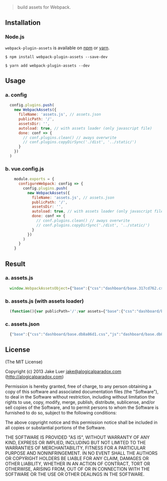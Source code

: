 

> build assets for Webpack.

## Installation

### Node.js

`webpack-plugin-assets` is available on [npm](http://npmjs.org) or [yarn](https://yarnpkg.com).

    $ npm install webpack-plugin-assets --save-dev

    $ yarn add webpack-plugin-assets --dev

## Usage

### a. config

```js
  config.plugins.push(
    new WebpackAssets({
      fileName: 'assets.js', // assets.json
      publicPath: '/',
      assetsDir: '',
      autoload: true, // with assets loader (only javascript file)
      done: conf => {
        // conf.plugins.clean() // aways overwrite
        // conf.plugins.copyDirSync('./dist', '../static/')
      }
    })
  )
```

### b. vue.config.js

```js
    module.exports = {
      configureWebpack: config => {
        config.plugins.push(
          new WebpackAssets({
            fileName: 'assets.js', // assets.json
            publicPath: '/',
            assetsDir: '',
            autoload: true, // with assets loader (only javascript file)
            done: conf => {
              // conf.plugins.clean() // aways overwrite
              // conf.plugins.copyDirSync('./dist', '../static/')
            }
          })
        )
      }
    }
```


## Result

### a. assets.js

```js
  window.WebpackAssetsObject={"base":{"css":"dashboard/base.317cd762.css","js":"dashboard/base.317cd762.js"}};
```

### b. assets.js (with assets loader)

```js
  (function(){var publicPath='/';var assets={"base":{"css":"dashboard/base.97d75ffe.css","js":"dashboard/base.97d75ffe.js"}};(function(assets){function loadResource(url, basePath, element, type){basePath = basePath || '';if (url) {this.url = url;if(url.indexOf('?') > 1){url = url.split('?')[0];}if(!type){type = url.endsWith('.js') ? 'script' : (url.endsWith('.css') ? 'link' : '');}element = document.createElement(type);if(type=='script'){element.charset = 'utf-8';element.src = basePath + this.url;}if(type=='link'){element.type = 'text/css';element.rel = 'stylesheet';element.href = basePath + this.url;}document.head.appendChild(element);}}Object.keys(assets).forEach(function(key){loadResource(assets[key].css, publicPath);loadResource(assets[key].js, publicPath);});})(assets);window.WebpackAssetsObject=assets;})();
```

### c. assets.json

```js
  {"base":{"css":"dashboard/base.db8a86d1.css","js":"dashboard/base.db8a86d1.js"}}
```




## License

(The MIT License)

Copyright (c) 2013 Jake Luer <jake@alogicalparadox.com> (http://alogicalparadox.com)

Permission is hereby granted, free of charge, to any person obtaining a copy
of this software and associated documentation files (the "Software"), to deal
in the Software without restriction, including without limitation the rights
to use, copy, modify, merge, publish, distribute, sublicense, and/or sell
copies of the Software, and to permit persons to whom the Software is
furnished to do so, subject to the following conditions:

The above copyright notice and this permission notice shall be included in
all copies or substantial portions of the Software.

THE SOFTWARE IS PROVIDED "AS IS", WITHOUT WARRANTY OF ANY KIND, EXPRESS OR
IMPLIED, INCLUDING BUT NOT LIMITED TO THE WARRANTIES OF MERCHANTABILITY,
FITNESS FOR A PARTICULAR PURPOSE AND NONINFRINGEMENT. IN NO EVENT SHALL THE
AUTHORS OR COPYRIGHT HOLDERS BE LIABLE FOR ANY CLAIM, DAMAGES OR OTHER
LIABILITY, WHETHER IN AN ACTION OF CONTRACT, TORT OR OTHERWISE, ARISING FROM,
OUT OF OR IN CONNECTION WITH THE SOFTWARE OR THE USE OR OTHER DEALINGS IN
THE SOFTWARE.
